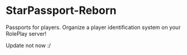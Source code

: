 # StarPassport-Reborn
Passports for players. Organize a player identification system on your RolePlay server!

Update not now :/
